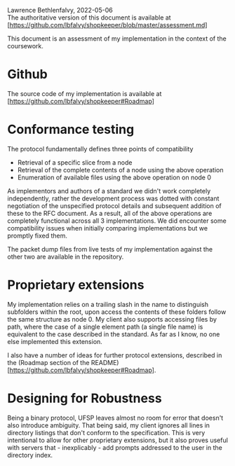 Lawrence Bethlenfalvy, 2022-05-06  
The authoritative version of this document is available at
[https://github.com/lbfalvy/shopkeeper/blob/master/assessment.md]

This document is an assessment of my implementation in the context of the
coursework.

# Github

The source code of my implementation is available at
[https://github.com/lbfalvy/shopkeeper#Roadmap]

# Conformance testing

The protocol fundamentally defines three points of compatibility

- Retrieval of a specific slice from a node
- Retrieval of the complete contents of a node using the above operation
- Enumeration of available files using the above operation on node 0

As implementors and authors of a standard we didn't work completely
independently, rather the development process was dotted with constant
negotiation of the unspecified protocol details and subsequent addition
of these to the RFC document. As a result, all of the above operations
are completely functional across all 3 implementations. We did encounter
some compatibility issues when initially comparing implementations but we
promptly fixed them.

The packet dump files from live tests of my implementation against the
other two are available in the repository.

# Proprietary extensions

My implementation relies on a trailing slash in the name to distinguish
subfolders within the root, upon access the contents of these folders
follow the same structure as node 0. My client also supports accessing
files by path, where the case of a single element path (a single file
name) is equivalent to the case described in the standard. As far as I
know, no one else implemented this extension.

I also have a number of ideas for further protocol extensions, described
in the (Roadmap section of the README)[https://github.com/lbfalvy/shopkeeper#Roadmap].

# Designing for Robustness

Being a binary protocol, UFSP leaves almost no room for error that
doesn't also introduce ambiguity. That being said, my client ignores all
lines in directory listings that don't conform to the specification. This
is very intentional to allow for other proprietary extensions, but it
also proves useful with servers that - inexplicably - add prompts
addressed to the user in the directory index.

